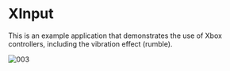 # XInput
This is an example application that demonstrates the use of Xbox controllers, including the vibration effect (rumble).


![003](https://github.com/JoeLumbley/XInput/assets/77564255/851c30e2-292d-47f2-aa14-53824267d19e)
